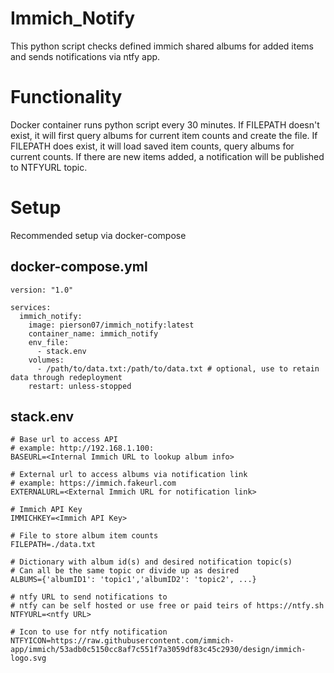 # Immich_Notify
This python script checks defined immich shared albums for added items and sends notifications via ntfy app.

# Functionality
Docker container runs python script every 30 minutes.
If FILEPATH doesn't exist, it will first query albums for current item counts and create the file.
If FILEPATH does exist, it will load saved item counts, query albums for current counts.
If there are new items added, a notification will be published to NTFYURL topic.

# Setup
Recommended setup via docker-compose

## docker-compose.yml
```
version: "1.0"

services:
  immich_notify:
    image: pierson07/immich_notify:latest
    container_name: immich_notify
    env_file:
      - stack.env
    volumes:
      - /path/to/data.txt:/path/to/data.txt # optional, use to retain data through redeployment
    restart: unless-stopped
```

## stack.env
```
# Base url to access API
# example: http://192.168.1.100:
BASEURL=<Internal Immich URL to lookup album info>

# External url to access albums via notification link
# example: https://immich.fakeurl.com
EXTERNALURL=<External Immich URL for notification link>

# Immich API Key
IMMICHKEY=<Immich API Key>

# File to store album item counts
FILEPATH=./data.txt

# Dictionary with album id(s) and desired notification topic(s)
# Can all be the same topic or divide up as desired
ALBUMS={'albumID1': 'topic1','albumID2': 'topic2', ...}

# ntfy URL to send notifications to
# ntfy can be self hosted or use free or paid teirs of https://ntfy.sh
NTFYURL=<ntfy URL>

# Icon to use for ntfy notification
NTFYICON=https://raw.githubusercontent.com/immich-app/immich/53adb0c5150cc8af7c551f7a3059df83c45c2930/design/immich-logo.svg
```
